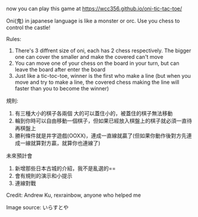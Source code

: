 now you can play this game at 
https://wcc356.github.io/oni-tic-tac-toe/

Oni(鬼) in japanese language is like a monster or orc. Use you chess to control the castle!

Rules: 
1. There's 3 diffrent size of oni, each has 2 chess respectively. The bigger one can cover the smaller and make the covered can't move
2. You can move one of your chess on the board in your turn, but can leave the board after enter the board
3. Just like a tic-toc-toe, winner is the first who make a line 
(but when you move and try to make a line, the covered chess making the line will faster than you to become the winner)

規則:
1. 有三種大小的棋子各兩個 大的可以蓋住小的，被蓋住的棋子無法移動
2. 輪到你時可以自由移動一個棋子，但如果已經放入棋盤上的棋子就必須一直待再棋盤上
3. 勝利條件就是井字遊戲(OOXX)，連成一直線就贏了(但如果你動作後對方先連成一線就算對方贏，就算你也連線了)

未來預計會
1. 新增那些日本古城的介紹，我不是亂選的==
2. 會有規則的演示和小提示
3. 連線對戰

Credit: Andrew Ku, rexrainbow, anyone who helped me 

Image source: いらすとや 
